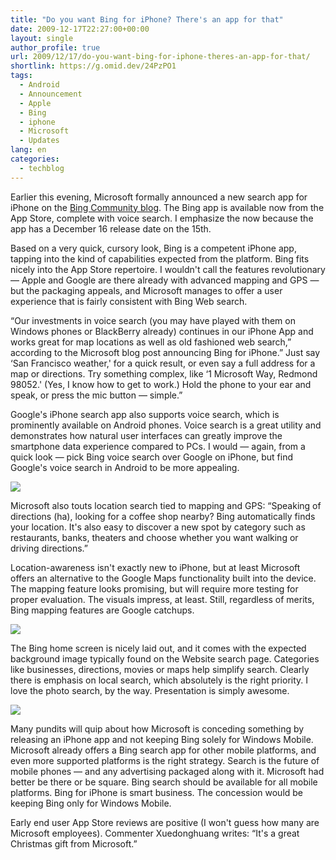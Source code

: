 ```yaml
---
title: "Do you want Bing for iPhone? There's an app for that"
date: 2009-12-17T22:27:00+00:00
layout: single
author_profile: true
url: 2009/12/17/do-you-want-bing-for-iphone-theres-an-app-for-that/
shortlink: https://g.omid.dev/24PzPO1
tags:
  - Android
  - Announcement
  - Apple
  - Bing
  - iphone
  - Microsoft
  - Updates
lang: en
categories: 
  - techblog
---
```

Earlier this evening, Microsoft formally announced a new search app for iPhone on the [Bing Community blog](http://www.bing.com/community/blogs/search/archive/2009/12/15/bing-for-mobile-comes-to-the-iphone.aspx). The Bing app is available now from the App Store, complete with voice search. I emphasize the now because the app has a December 16 release date on the 15th.

Based on a very quick, cursory look, Bing is a competent iPhone app, tapping into the kind of capabilities expected from the platform. Bing fits nicely into the App Store repertoire. I wouldn't call the features revolutionary — Apple and Google are there already with advanced mapping and GPS — but the packaging appeals, and Microsoft manages to offer a user experience that is fairly consistent with Bing Web search.

“Our investments in voice search (you may have played with them on Windows phones or BlackBerry already) continues in our iPhone App and works great for map locations as well as old fashioned web search,” according to the Microsoft blog post announcing Bing for iPhone.” Just say &#8216;San Francisco weather,' for a quick result, or even say a full address for a map or directions. Try something complex, like &#8216;1 Microsoft Way, Redmond 98052.' (Yes, I know how to get to work.) Hold the phone to your ear and speak, or press the mic button — simple.”

Google's iPhone search app also supports voice search, which is prominently available on Android phones. Voice search is a great utility and demonstrates how natural user interfaces can greatly improve the smartphone data experience compared to PCs. I would — again, from a quick look — pick Bing voice search over Google on iPhone, but find Google's voice search in Android to be more appealing.

![](http://1.bp.blogspot.com/_vaUVXcmC3OI/SyqoVut6P4I/AAAAAAAAAX0/S-jomh5xlng/s1600-h/Bing+for+iPhone+1.png)

Microsoft also touts location search tied to mapping and GPS: “Speaking of directions (ha), looking for a coffee shop nearby? Bing automatically finds your location. It's also easy to discover a new spot by category such as restaurants, banks, theaters and choose whether you want walking or driving directions.”

Location-awareness isn't exactly new to iPhone, but at least Microsoft offers an alternative to the Google Maps functionality built into the device. The mapping feature looks promising, but will require more testing for proper evaluation. The visuals impress, at least. Still, regardless of merits, Bing mapping features are Google catchups.

![](http://2.bp.blogspot.com/_vaUVXcmC3OI/SyqoYhRzFhI/AAAAAAAAAX8/DScU1HJQtiY/s1600-h/bing-phone2.jpg)

The Bing home screen is nicely laid out, and it comes with the expected background image typically found on the Website search page. Categories like businesses, directions, movies or maps help simplify search. Clearly there is emphasis on local search, which absolutely is the right priority. I love the photo search, by the way. Presentation is simply awesome.

![](http://3.bp.blogspot.com/_vaUVXcmC3OI/SyqoelqUlMI/AAAAAAAAAYE/R85BQRNG1QI/s1600-h/Bing+for+iPhone+3.png)

Many pundits will quip about how Microsoft is conceding something by releasing an iPhone app and not keeping Bing solely for Windows Mobile. Microsoft already offers a Bing search app for other mobile platforms, and even more supported platforms is the right strategy. Search is the future of mobile phones — and any advertising packaged along with it. Microsoft had better be there or be square. Bing search should be available for all mobile platforms. Bing for iPhone is smart business. The concession would be keeping Bing only for Windows Mobile.

Early end user App Store reviews are positive (I won't guess how many are Microsoft employees). Commenter Xuedonghuang writes: “It's a great Christmas gift from Microsoft.”
